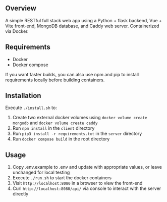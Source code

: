 ## Overview
A simple RESTful full stack web app using a Python + flask backend, Vue +
Vite front-end, MongoDB database, and Caddy web server.  Containerized via
Docker.

## Requirements
- Docker
- Docker compose

If you want faster builds, you can also use npm and pip to install requirements
locally before building containers.

## Installation
Execute `./install.sh` to:
1. Create two external docker volumes using `docker volume create mongodb` and `docker volume create caddy`
2. Run `npm install` in the `client` directory
3. Run `pip3 install -r requirements.txt` in the `server` directory
4. Run `docker compose build` in the root directory

## Usage
1. Copy .env.example to .env and update with appropriate values, or leave
   unchanged for local testing
1. Execute `./run.sh` to start the docker containers
2. Visit `http://localhost:8080` in a browser to view the front-end
3. Curl `http://localhost:8080/api/` via console to interact with the server directly
